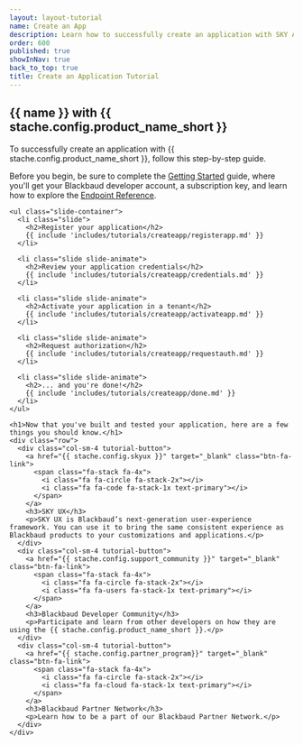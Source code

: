 ```yaml
---
layout: layout-tutorial
name: Create an App
description: Learn how to successfully create an application with SKY API.
order: 600
published: true     
showInNav: true
back_to_top: true
title: Create an Application Tutorial
---
```


<section class="section-padding bg-tutorial">
  <div class="text-center">
    <h1 class="tutorial"> {{ name }} with {{ stache.config.product_name_short }}</h1>
    <p class="lead">To successfully create an application with {{ stache.config.product_name_short }}, follow this step-by-step guide.</p>
    <p class="lead">Before you begin, be sure to complete the <a href="{{ stache.config.guide_getting_started }}">Getting Started</a> guide, where you'll get your  Blackbaud developer account, a subscription key, and learn how to explore the <a href="{{ stache.config.portal_endpoints }}" target="_blank">Endpoint Reference</a>.</p>

    <ul class="slide-container">
      <li class="slide">
        <h2>Register your application</h2>
        {{ include 'includes/tutorials/createapp/registerapp.md' }}
      </li>
  
      <li class="slide slide-animate">
        <h2>Review your application credentials</h2>
        {{ include 'includes/tutorials/createapp/credentials.md' }}
      </li>
  
      <li class="slide slide-animate">
        <h2>Activate your application in a tenant</h2>
        {{ include 'includes/tutorials/createapp/activateapp.md' }}
      </li>

      <li class="slide slide-animate">
        <h2>Request authorization</h2>
        {{ include 'includes/tutorials/createapp/requestauth.md' }}
      </li>

      <li class="slide slide-animate">
        <h2>... and you're done!</h2>
        {{ include 'includes/tutorials/createapp/done.md' }}
      </li>
    </ul>

    <h1>Now that you've built and tested your application, here are a few things you should know.</h1>
    <div class="row">
      <div class="col-sm-4 tutorial-button">
        <a href="{{ stache.config.skyux }}" target="_blank" class="btn-fa-link">
          <span class="fa-stack fa-4x">
            <i class="fa fa-circle fa-stack-2x"></i>
            <i class="fa fa-code fa-stack-1x text-primary"></i>
          </span> 
        </a> 
        <h3>SKY UX</h3>
        <p>SKY UX is Blackbaud’s next-generation user-experience framework. You can use it to bring the same consistent experience as Blackbaud products to your customizations and applications.</p>
      </div>  
      <div class="col-sm-4 tutorial-button">
        <a href="{{ stache.config.support_community }}" target="_blank" class="btn-fa-link">
          <span class="fa-stack fa-4x">
            <i class="fa fa-circle fa-stack-2x"></i>
            <i class="fa fa-users fa-stack-1x text-primary"></i>
          </span> 
        </a> 
        <h3>Blackbaud Developer Community</h3>
        <p>Participate and learn from other developers on how they are using the {{ stache.config.product_name_short }}.</p>
      </div>          
      <div class="col-sm-4 tutorial-button">
        <a href="{{ stache.config.partner_program}}" target="_blank" class="btn-fa-link">
          <span class="fa-stack fa-4x">
            <i class="fa fa-circle fa-stack-2x"></i>
            <i class="fa fa-cloud fa-stack-1x text-primary"></i>
          </span>  
        </a> 
        <h3>Blackbaud Partner Network</h3>
        <p>Learn how to be a part of our Blackbaud Partner Network.</p>
      </div>          
    </div>  
  </div>
</section>